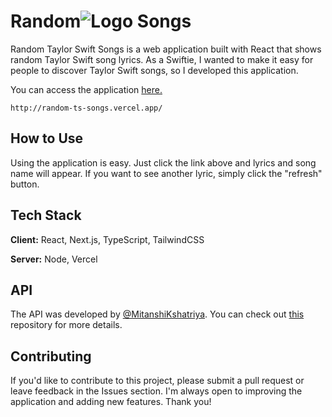 # Random![Logo](https://static.wikia.nocookie.net/logopedia/images/1/15/Taylor_Swift_Midnights_Era.svg)  Songs

Random Taylor Swift Songs is a web application built with React that shows random Taylor Swift song lyrics. As a Swiftie, I wanted to make it easy for people to discover Taylor Swift songs, so I developed this application.

You can access the application [here.](http://random-ts-songs.vercel.app/)

`http://random-ts-songs.vercel.app/`
## How to Use

Using the application is easy. Just click the link above and lyrics and song name will appear. If you want to see another lyric, simply click the "refresh" button.

  
## Tech Stack

**Client:** React, Next.js, TypeScript, TailwindCSS

**Server:** Node, Vercel

  
## API

The API was developed by [@MitanshiKshatriya](https://github.com/MitanshiKshatriya). You can check out [this](https://github.com/MitanshiKshatriya/taylor-swift-api) repository for more details.

  
## Contributing

If you'd like to contribute to this project, please submit a pull request or leave feedback in the Issues section. I'm always open to improving the application and adding new features. Thank you!

